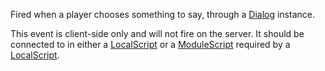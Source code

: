 Fired when a player chooses something to say, through a [Dialog](https://developer.roblox.com/en-us/api-reference/class/Dialog) instance.

This event is client-side only and will not fire on the server. It should be connected to in either a [LocalScript](https://developer.roblox.com/en-us/api-reference/class/LocalScript) or a [ModuleScript](https://developer.roblox.com/en-us/api-reference/class/ModuleScript) required by a [LocalScript](https://developer.roblox.com/en-us/api-reference/class/LocalScript).